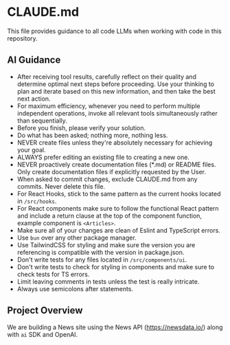 # CLAUDE.md

This file provides guidance to all code LLMs when working with code in this repository.

## AI Guidance

* After receiving tool results, carefully reflect on their quality and determine optimal next steps before proceeding. Use your thinking to plan and iterate based on this new information, and then take the best next action.
* For maximum efficiency, whenever you need to perform multiple independent operations, invoke all relevant tools simultaneously rather than sequentially.
* Before you finish, please verify your solution.
* Do what has been asked; nothing more, nothing less.
* NEVER create files unless they're absolutely necessary for achieving your goal.
* ALWAYS prefer editing an existing file to creating a new one.
* NEVER proactively create documentation files (*.md) or README files. Only create documentation files if explicitly requested by the User.
* When asked to commit changes, exclude CLAUDE.md from any commits. Never delete this file.
* For React Hooks, stick to the same pattern as the current hooks located in `/src/hooks`.
* For React components make sure to follow the functional React pattern and include a return clause at the top of the component function, example component is `<Articles>`.
* Make sure all of your changes are clean of Eslint and TypeScript errors.
* Use `bun` over any other package manager.
* Use TailwindCSS for styling and make sure the version you are referencing is compatible with the version in package.json.
* Don't write tests for any files located in `/src/components/ui`.
* Don't write tests to check for styling in components and make sure to check tests for TS errors.
* Limit leaving comments in tests unless the test is really intricate.
* Always use semicolons after statements.

## Project Overview

We are building a News site using the News API (https://newsdata.io/) along with `ai` SDK and OpenAI.